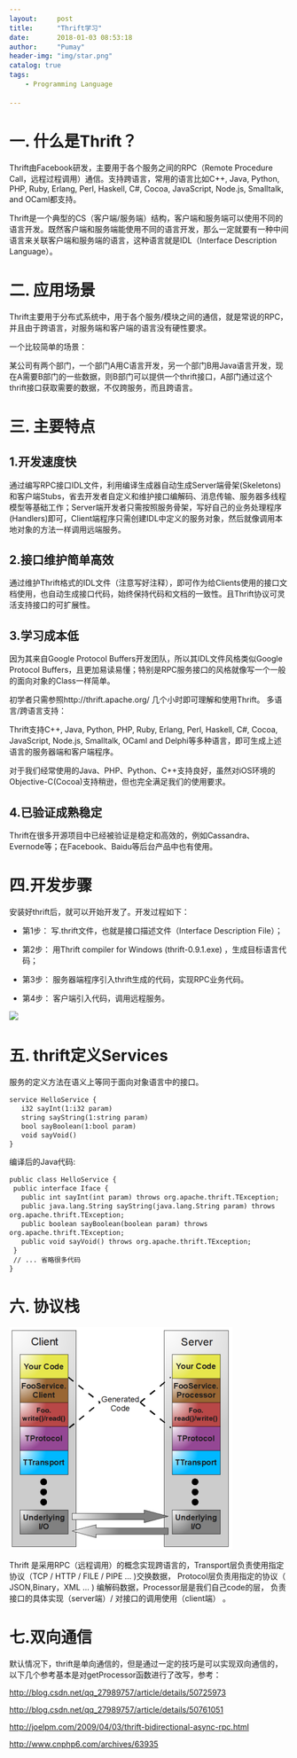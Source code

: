 ```yaml
---
layout:     post
title:      "Thrift学习"
date:       2018-01-03 08:53:18
author:     "Pumay"
header-img: "img/star.png"
catalog: true
tags:
    - Programming Language
    
---
```



# 一. 什么是Thrift？

Thrift由Facebook研发，主要用于各个服务之间的RPC（Remote Procedure Call，远程过程调用）通信。支持跨语言，常用的语言比如C++, Java, Python, PHP, Ruby, Erlang, Perl, Haskell, C#, Cocoa, JavaScript, Node.js, Smalltalk, and OCaml都支持。


Thrift是一个典型的CS（客户端/服务端）结构，客户端和服务端可以使用不同的语言开发。既然客户端和服务端能使用不同的语言开发，那么一定就要有一种中间语言来关联客户端和服务端的语言，这种语言就是IDL（Interface Description Language）。

# 二. 应用场景

Thrift主要用于分布式系统中，用于各个服务/模块之间的通信，就是常说的RPC，并且由于跨语言，对服务端和客户端的语言没有硬性要求。

一个比较简单的场景：

某公司有两个部门，一个部门A用C语言开发，另一个部门B用Java语言开发，现在A需要B部门的一些数据，则B部门可以提供一个thrift接口，A部门通过这个thrift接口获取需要的数据，不仅跨服务，而且跨语言。

# 三. 主要特点

## 1.开发速度快

通过编写RPC接口IDL文件，利用编译生成器自动生成Server端骨架(Skeletons)和客户端Stubs，省去开发者自定义和维护接口编解码、消息传输、服务器多线程模型等基础工作；Server端开发者只需按照服务骨架，写好自己的业务处理程序(Handlers)即可，Client端程序只需创建IDL中定义的服务对象，然后就像调用本地对象的方法一样调用远端服务。

## 2.接口维护简单高效

通过维护Thrift格式的IDL文件（注意写好注释），即可作为给Clients使用的接口文档使用，也自动生成接口代码，始终保持代码和文档的一致性。且Thrift协议可灵活支持接口的可扩展性。

## 3.学习成本低

因为其来自Google Protocol Buffers开发团队，所以其IDL文件风格类似Google Protocol Buffers，且更加易读易懂；特别是RPC服务接口的风格就像写一个一般的面向对象的Class一样简单。

初学者只需参照http://thrift.apache.org/ 几个小时即可理解和使用Thrift。
多语言/跨语言支持：

Thrift支持C++, Java, Python, PHP, Ruby, Erlang, Perl, Haskell, C#, Cocoa, JavaScript, Node.js, Smalltalk, OCaml and Delphi等多种语言，即可生成上述语言的服务器端和客户端程序。

对于我们经常使用的Java、PHP、Python、C++支持良好，虽然对iOS环境的Objective-C(Cocoa)支持稍逊，但也完全满足我们的使用要求。

## 4.已验证成熟稳定

Thrift在很多开源项目中已经被验证是稳定和高效的，例如Cassandra、Evernode等；在Facebook、Baidu等后台产品中也有使用。


# 四.开发步骤

安装好thrift后，就可以开始开发了。开发过程如下：

- 第1步： 写.thrift文件，也就是接口描述文件（Interface Description File）；

- 第2步： 用Thrift compiler for Windows (thrift-0.9.1.exe) ，生成目标语言代码；

- 第3步： 服务器端程序引入thrift生成的代码，实现RPC业务代码。

- 第4步： 客户端引入代码，调用远程服务。


![](http://img.blog.csdn.net/20140815234756473?watermark/2/text/aHR0cDovL2Jsb2cuY3Nkbi5uZXQvY29sb3Vyb28=/font/5a6L5L2T/fontsize/400/fill/I0JBQkFCMA==/dissolve/70/gravity/Center)


# 五. thrift定义Services

服务的定义方法在语义上等同于面向对象语言中的接口。
 ```
service HelloService {
    i32 sayInt(1:i32 param)
    string sayString(1:string param)
    bool sayBoolean(1:bool param)
    void sayVoid()
}
 ```
 
编译后的Java代码:

 ```
public class HelloService {
  public interface Iface {
    public int sayInt(int param) throws org.apache.thrift.TException;
    public java.lang.String sayString(java.lang.String param) throws org.apache.thrift.TException;
    public boolean sayBoolean(boolean param) throws org.apache.thrift.TException;
    public void sayVoid() throws org.apache.thrift.TException;
  }
  // ... 省略很多代码
}
 ```

# 六. 协议栈

![](/img/thrift.png)

Thrift 是采用RPC（远程调用）的概念实现跨语言的，Transport层负责使用指定协议（TCP / HTTP / FILE / PIPE … )交换数据， Protocol层负责用指定的协议（ JSON,Binary，XML … ) 编解码数据，Processor层是我们自己code的层， 负责接口的具体实现（server端）/ 对接口的调用使用（client端） 。

# 七.双向通信

默认情况下，thrift是单向通信的，但是通过一定的技巧是可以实现双向通信的，以下几个参考基本是对getProcessor函数进行了改写，参考： 

http://blog.csdn.net/qq_27989757/article/details/50725973 

http://blog.csdn.net/qq_27989757/article/details/50761051 

http://joelpm.com/2009/04/03/thrift-bidirectional-async-rpc.html 

http://www.cnphp6.com/archives/63935
